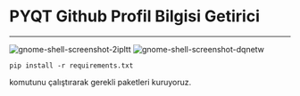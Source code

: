 # PYQT Github Profil Bilgisi Getirici
***
![gnome-shell-screenshot-2ipltt](https://user-images.githubusercontent.com/45522624/158502153-ebe275c9-91a5-415a-a0ae-50dd4d651ab4.png)
![gnome-shell-screenshot-dqnetw](https://user-images.githubusercontent.com/45522624/158502160-7198f545-f25a-4c7e-9af2-240e6fb5c6f4.png)

`
pip install -r requirements.txt
`

komutunu çalıştırarak gerekli paketleri kuruyoruz.
